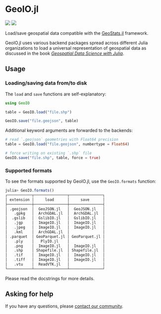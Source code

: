 # GeoIO.jl

[![][build-img]][build-url] [![][codecov-img]][codecov-url]

Load/save geospatial data compatible with the
[GeoStats.jl](https://github.com/JuliaEarth/GeoStats.jl)
framework. 

GeoIO.jl uses various backend packages spread across
different Julia organizations to load a universal
representation of geospatial data as discussed in
the book [*Geospatial Data Science with Julia*](https://juliaearth.github.io/geospatial-data-science-with-julia).

## Usage

### Loading/saving data from/to disk

The `load` and `save` functions are self-explanatory:

```julia
using GeoIO

table = GeoIO.load("file.shp")

GeoIO.save("file.geojson", table)
```

Additional keyword arguments are forwarded to the backends:

```julia
# read `.geojson` geometries with Float64 precision
table = GeoIO.load("file.geojson", numbertype = Float64)

# force writing on existing `.shp` file
GeoIO.save("file.shp", table, force = true)
```

### Supported formats

To see the formats supported by GeoIO.jl, use the `GeoIO.formats` function:

```julia
julia> GeoIO.formats()
┌───────────┬───────────────┬───────────────┐
│ extension │     load      │     save      │
├───────────┼───────────────┼───────────────┤
│ .geojson  │  GeoJSON.jl   │  GeoJSON.jl   │
│   .gpkg   │  ArchGDAL.jl  │  ArchGDAL.jl  │
│  .gslib   │  GslibIO.jl   │  GslibIO.jl   │
│   .jgp    │  ImageIO.jl   │  ImageIO.jl   │
│   .jpeg   │  ImageIO.jl   │  ImageIO.jl   │
│   .kml    │  ArchGDAL.jl  │               │
│ .parquet  │ GeoParquet.jl │ GeoParquet.jl │
│   .ply    │   PlyIO.jl    │               │
│   .png    │  ImageIO.jl   │  ImageIO.jl   │
│   .shp    │ Shapefile.jl  │ Shapefile.jl  │
│   .tif    │  ImageIO.jl   │  ImageIO.jl   │
│   .tiff   │  ImageIO.jl   │  ImageIO.jl   │
│   .vtu    │  ReadVTK.jl   │               │
└───────────┴───────────────┴───────────────┘
```

Please read the docstrings for more details.

## Asking for help

If you have any questions, please [contact our community](https://juliaearth.github.io/GeoStats.jl/stable/about/community.html).

[build-img]: https://img.shields.io/github/actions/workflow/status/JuliaEarth/GeoIO.jl/CI.yml?branch=master&style=flat-square
[build-url]: https://github.com/JuliaEarth/GeoIO.jl/actions

[codecov-img]: https://img.shields.io/codecov/c/github/JuliaEarth/GeoIO.jl?style=flat-square
[codecov-url]: https://codecov.io/gh/JuliaEarth/GeoIO.jl
